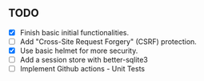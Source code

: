 ## TODO

- [x] Finish basic initial functionalities.
- [ ] Add "Cross-Site Request Forgery" (CSRF) protection.
- [x] Use basic helmet for more security.
- [ ] Add a session store with better-sqlite3
- [ ] Implement Github actions - Unit Tests